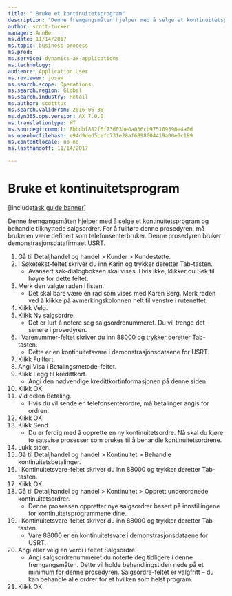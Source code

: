 ```yaml
--- 
title: " Bruke et kontinuitetsprogram"
description: "Denne fremgangsmåten hjelper med å selge et kontinuitetsprogram og behandle tilknyttede salgsordrer."
author: scott-tucker
manager: AnnBe
ms.date: 11/14/2017
ms.topic: business-process
ms.prod: 
ms.service: dynamics-ax-applications
ms.technology: 
audience: Application User
ms.reviewer: josaw
ms.search.scope: Operations
ms.search.region: Global
ms.search.industry: Retail
ms.author: scotttuc
ms.search.validFrom: 2016-06-30
ms.dyn365.ops.version: AX 7.0.0
ms.translationtype: HT
ms.sourcegitcommit: 8bbdbf882f6f73d03be0a036cb975109396e4a0d
ms.openlocfilehash: e94d9ded5cefc731e28af6898004419a00e0c189
ms.contentlocale: nb-no
ms.lasthandoff: 11/14/2017

---
```

# <a name="use-a-continuity-program"></a> Bruke et kontinuitetsprogram

[!include[task guide banner](../includes/task-guide-banner.md)]

Denne fremgangsmåten hjelper med å selge et kontinuitetsprogram og behandle tilknyttede salgsordrer. For å fullføre denne prosedyren, må brukeren være definert som telefonsenterbruker. Denne prosedyren bruker demonstrasjonsdatafirmaet USRT.

1. Gå til Detaljhandel og handel > Kunder > Kundestøtte.
2. I Søketekst-feltet skriver du inn Karin og trykker deretter Tab-tasten.
    * Avansert søk-dialogboksen skal vises. Hvis ikke, klikker du Søk til høyre for dette feltet.  
3. Merk den valgte raden i listen.
    * Det skal bare være én rad som vises med Karen Berg. Merk raden ved å klikke på avmerkingskolonnen helt til venstre i rutenettet.  
4. Klikk Velg.
5. Klikk Ny salgsordre.
    * Det er lurt å notere seg salgsordrenummeret. Du vil trenge det senere i prosedyren.  
6. I Varenummer-feltet skriver du inn 88000 og trykker deretter Tab-tasten.
    * Dette er en kontinuitetsvare i demonstrasjonsdataene for USRT.  
7. Klikk Fullført.
8. Angi Visa i Betalingsmetode-feltet.
9. Klikk Legg til kredittkort.
    * Angi den nødvendige kredittkortinformasjonen på denne siden.  
10. Klikk OK.
11. Vid delen Betaling.
    * Hvis du vil sende en telefonsenterordre, må betalinger angis for ordren.  
12. Klikk OK.
13. Klikk Send.
    * Du er ferdig med å opprette en ny kontinuitetsordre. Nå skal du kjøre to satsvise prosesser som brukes til å behandle kontinuitetsordrene.  
14. Lukk siden.
15. Gå til Detaljhandel og handel > Kontinuitet > Behandle kontinuitetsbetalinger.
16. I Kontinuitetsvare-feltet skriver du inn 88000 og trykker deretter Tab-tasten.
17. Klikk OK.
18. Gå til Detaljhandel og handel > Kontinuitet > Opprett underordnede kontinuitetsordrer.
    * Denne prosessen oppretter nye salgsordrer basert på innstillingene for kontinuitetsprogrammene dine.  
19. I Kontinuitetsvare-feltet skriver du inn 88000 og trykker deretter Tab-tasten.
    * Vare 88000 er en kontinuitetsvare i demonstrasjonsdataene for USRT.  
20. Angi eller velg en verdi i feltet Salgsordre.
    * Angi salgsordrenummeret du noterte deg tidligere i denne fremgangsmåten. Dette vil holde behandlingstiden nede på et minimum for denne prosedyren. Salgsordre-feltet er valgfritt – du kan behandle alle ordrer for et hvilken som helst program.  
21. Klikk OK.


